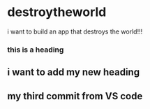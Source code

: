 # destroytheworld
i want to build an app that destroys the world!!!
### this is a heading 
## i want to add my new heading
## my third commit from VS code 